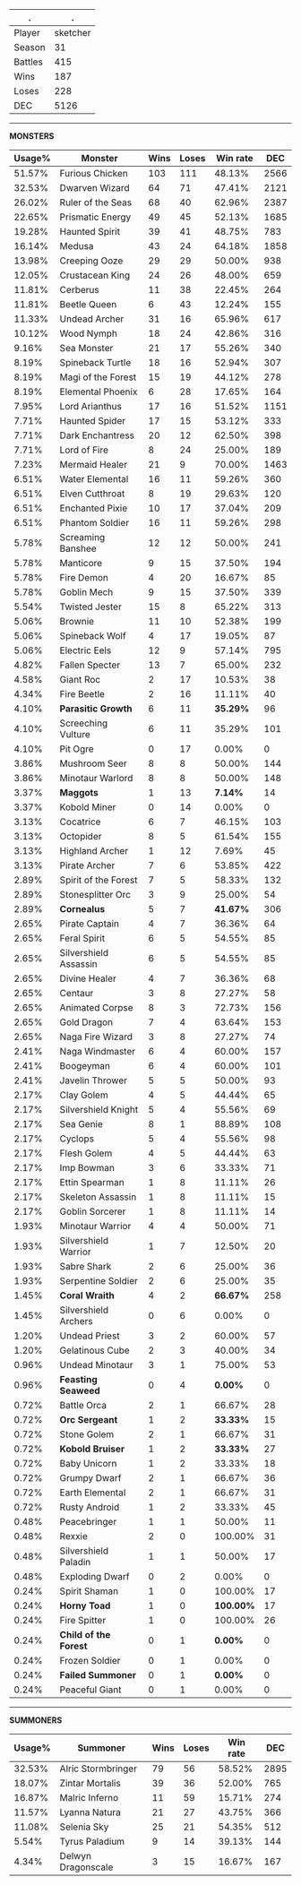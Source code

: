 .|.
|-|-
Player|sketcher
Season|31
Battles|415
Wins|187
Loses|228
DEC|5126

---
**MONSTERS**

Usage%|Monster|Wins|Loses|Win rate|DEC|
-|-|-|-|-|-|
51.57%|Furious Chicken|103|111|48.13%|2566|
32.53%|Dwarven Wizard|64|71|47.41%|2121|
26.02%|Ruler of the Seas|68|40|62.96%|2387|
22.65%|Prismatic Energy|49|45|52.13%|1685|
19.28%|Haunted Spirit|39|41|48.75%|783|
16.14%|Medusa|43|24|64.18%|1858|
13.98%|Creeping Ooze|29|29|50.00%|938|
12.05%|Crustacean King|24|26|48.00%|659|
11.81%|Cerberus|11|38|22.45%|264|
11.81%|Beetle Queen|6|43|12.24%|155|
11.33%|Undead Archer|31|16|65.96%|617|
10.12%|Wood Nymph|18|24|42.86%|316|
9.16%|Sea Monster|21|17|55.26%|340|
8.19%|Spineback Turtle|18|16|52.94%|307|
8.19%|Magi of the Forest|15|19|44.12%|278|
8.19%|Elemental Phoenix|6|28|17.65%|164|
7.95%|Lord Arianthus|17|16|51.52%|1151|
7.71%|Haunted Spider|17|15|53.12%|333|
7.71%|Dark Enchantress|20|12|62.50%|398|
7.71%|Lord of Fire|8|24|25.00%|189|
7.23%|Mermaid Healer|21|9|70.00%|1463|
6.51%|Water Elemental|16|11|59.26%|360|
6.51%|Elven Cutthroat|8|19|29.63%|120|
6.51%|Enchanted Pixie|10|17|37.04%|209|
6.51%|Phantom Soldier|16|11|59.26%|298|
5.78%|Screaming Banshee|12|12|50.00%|241|
5.78%|Manticore|9|15|37.50%|194|
5.78%|Fire Demon|4|20|16.67%|85|
5.78%|Goblin Mech|9|15|37.50%|339|
5.54%|Twisted Jester|15|8|65.22%|313|
5.06%|Brownie|11|10|52.38%|199|
5.06%|Spineback Wolf|4|17|19.05%|87|
5.06%|Electric Eels|12|9|57.14%|795|
4.82%|Fallen Specter|13|7|65.00%|232|
4.58%|Giant Roc|2|17|10.53%|38|
4.34%|Fire Beetle|2|16|11.11%|40|
4.10%|**Parasitic Growth**|6|11|**35.29%**|96|
4.10%|Screeching Vulture|6|11|35.29%|101|
4.10%|Pit Ogre|0|17|0.00%|0|
3.86%|Mushroom Seer|8|8|50.00%|144|
3.86%|Minotaur Warlord|8|8|50.00%|148|
3.37%|**Maggots**|1|13|**7.14%**|14|
3.37%|Kobold Miner|0|14|0.00%|0|
3.13%|Cocatrice|6|7|46.15%|103|
3.13%|Octopider|8|5|61.54%|155|
3.13%|Highland Archer|1|12|7.69%|45|
3.13%|Pirate Archer|7|6|53.85%|422|
2.89%|Spirit of the Forest|7|5|58.33%|132|
2.89%|Stonesplitter Orc|3|9|25.00%|54|
2.89%|**Cornealus**|5|7|**41.67%**|306|
2.65%|Pirate Captain|4|7|36.36%|64|
2.65%|Feral Spirit|6|5|54.55%|85|
2.65%|Silvershield Assassin|6|5|54.55%|85|
2.65%|Divine Healer|4|7|36.36%|68|
2.65%|Centaur|3|8|27.27%|58|
2.65%|Animated Corpse|8|3|72.73%|156|
2.65%|Gold Dragon|7|4|63.64%|153|
2.65%|Naga Fire Wizard|3|8|27.27%|74|
2.41%|Naga Windmaster|6|4|60.00%|157|
2.41%|Boogeyman|6|4|60.00%|101|
2.41%|Javelin Thrower|5|5|50.00%|93|
2.17%|Clay Golem|4|5|44.44%|65|
2.17%|Silvershield Knight|5|4|55.56%|69|
2.17%|Sea Genie|8|1|88.89%|108|
2.17%|Cyclops|5|4|55.56%|98|
2.17%|Flesh Golem|4|5|44.44%|63|
2.17%|Imp Bowman|3|6|33.33%|71|
2.17%|Ettin Spearman|1|8|11.11%|26|
2.17%|Skeleton Assassin|1|8|11.11%|15|
2.17%|Goblin Sorcerer|1|8|11.11%|14|
1.93%|Minotaur Warrior|4|4|50.00%|71|
1.93%|Silvershield Warrior|1|7|12.50%|20|
1.93%|Sabre Shark|2|6|25.00%|36|
1.93%|Serpentine Soldier|2|6|25.00%|35|
1.45%|**Coral Wraith**|4|2|**66.67%**|258|
1.45%|Silvershield Archers|0|6|0.00%|0|
1.20%|Undead Priest|3|2|60.00%|57|
1.20%|Gelatinous Cube|2|3|40.00%|34|
0.96%|Undead Minotaur|3|1|75.00%|53|
0.96%|**Feasting Seaweed**|0|4|**0.00%**|0|
0.72%|Battle Orca|2|1|66.67%|28|
0.72%|**Orc Sergeant**|1|2|**33.33%**|15|
0.72%|Stone Golem|2|1|66.67%|31|
0.72%|**Kobold Bruiser**|1|2|**33.33%**|27|
0.72%|Baby Unicorn|1|2|33.33%|18|
0.72%|Grumpy Dwarf|2|1|66.67%|36|
0.72%|Earth Elemental|2|1|66.67%|31|
0.72%|Rusty Android|1|2|33.33%|45|
0.48%|Peacebringer|1|1|50.00%|11|
0.48%|Rexxie|2|0|100.00%|31|
0.48%|Silvershield Paladin|1|1|50.00%|17|
0.48%|Exploding Dwarf|0|2|0.00%|0|
0.24%|Spirit Shaman|1|0|100.00%|17|
0.24%|**Horny Toad**|1|0|**100.00%**|17|
0.24%|Fire Spitter|1|0|100.00%|26|
0.24%|**Child of the Forest**|0|1|**0.00%**|0|
0.24%|Frozen Soldier|0|1|0.00%|0|
0.24%|**Failed Summoner**|0|1|**0.00%**|0|
0.24%|Peaceful Giant|0|1|0.00%|0|

---
**SUMMONERS**

Usage%|Summoner|Wins|Loses|Win rate|DEC|
-|-|-|-|-|-|
32.53%|Alric Stormbringer|79|56|58.52%|2895|
18.07%|Zintar Mortalis|39|36|52.00%|765|
16.87%|Malric Inferno|11|59|15.71%|274|
11.57%|Lyanna Natura|21|27|43.75%|366|
11.08%|Selenia Sky|25|21|54.35%|512|
5.54%|Tyrus Paladium|9|14|39.13%|144|
4.34%|Delwyn Dragonscale|3|15|16.67%|167|
